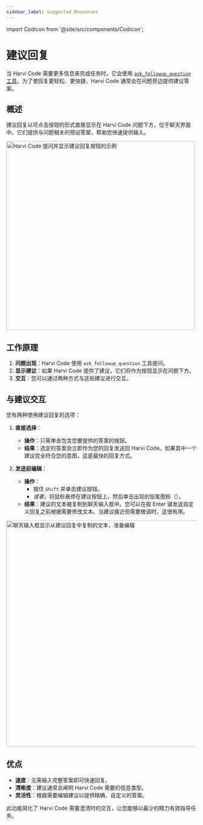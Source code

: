 ```yaml
---
sidebar_label: Suggested Responses
---
```


import Codicon from '@site/src/components/Codicon';

# 建议回复

当 Harvi Code 需要更多信息来完成任务时，它会使用 [`ask_followup_question` 工具](/features/tools/ask-followup-question)。为了使回复更轻松、更快捷，Harvi Code 通常会在问题旁边提供建议答案。

## 概述

建议回复以可点击按钮的形式直接显示在 Harvi Code 问题下方，位于聊天界面中。它们提供与问题相关的预设答案，帮助您快速提供输入。

<img src="/docs/img/suggested-responses/suggested-responses.png" alt="Harvi Code 提问并显示建议回复按钮的示例" width="500" />

## 工作原理

1.  **问题出现**：Harvi Code 使用 `ask_followup_question` 工具提问。
2.  **显示建议**：如果 Harvi Code 提供了建议，它们将作为按钮显示在问题下方。
3.  **交互**：您可以通过两种方式与这些建议进行交互。

## 与建议交互

您有两种使用建议回复的选项：

1.  **直接选择**：

    - **操作**：只需单击包含您要提供的答案的按钮。
    - **结果**：选定的答案会立即作为您的回复发送回 Harvi Code。如果其中一个建议完全符合您的意图，这是最快的回复方式。

2.  **发送前编辑**：
    - **操作**：
        - 按住 `Shift` 并单击建议按钮。
        - _或者_，将鼠标悬停在建议按钮上，然后单击出现的铅笔图标（<Codicon name="edit" />）。
    - **结果**：建议的文本被复制到聊天输入框中。您可以在按 Enter 键发送自定义回复之前根据需要修改文本。当建议接近但需要微调时，这很有用。

<img src="/docs/img/suggested-responses/suggested-responses-1.png" alt="聊天输入框显示从建议回复中复制的文本，准备编辑" width="600" />

## 优点

- **速度**：无需输入完整答案即可快速回复。
- **清晰度**：建议通常会阐明 Harvi Code 需要的信息类型。
- **灵活性**：根据需要编辑建议以提供精确、自定义的答案。

此功能简化了 Harvi Code 需要澄清时的交互，让您能够以最少的精力有效指导任务。
